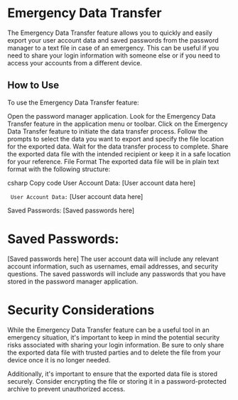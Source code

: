 # Emergency Data Transfer
The Emergency Data Transfer feature allows you to quickly and easily export your user account data and saved passwords from the password manager to a text file in case of an emergency. This can be useful if you need to share your login information with someone else or if you need to access your accounts from a different device.

## How to Use
To use the Emergency Data Transfer feature:

Open the password manager application.
Look for the Emergency Data Transfer feature in the application menu or toolbar.
Click on the Emergency Data Transfer feature to initiate the data transfer process.
Follow the prompts to select the data you want to export and specify the file location for the exported data.
Wait for the data transfer process to complete.
Share the exported data file with the intended recipient or keep it in a safe location for your reference.
File Format
The exported data file will be in plain text format with the following structure:

csharp
Copy code
User Account Data:
[User account data here]

`` User Account Data:`` 
[User account data here]

Saved Passwords:
[Saved passwords here]

# Saved Passwords:
[Saved passwords here]
The user account data will include any relevant account information, such as usernames, email addresses, and security questions. The saved passwords will include any passwords that you have stored in the password manager application.

# Security Considerations
While the Emergency Data Transfer feature can be a useful tool in an emergency situation, it's important to keep in mind the potential security risks associated with sharing your login information. Be sure to only share the exported data file with trusted parties and to delete the file from your device once it is no longer needed.

Additionally, it's important to ensure that the exported data file is stored securely. Consider encrypting the file or storing it in a password-protected archive to prevent unauthorized access.
